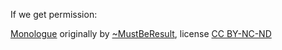 If we get permission:

[Monologue](http://mustberesult.deviantart.com/art/Monologue-309546410) originally by [~MustBeResult](http://mustberesult.deviantart.com/), license [CC BY-NC-ND](http://creativecommons.org/licenses/by-nc-nd/3.0/)

